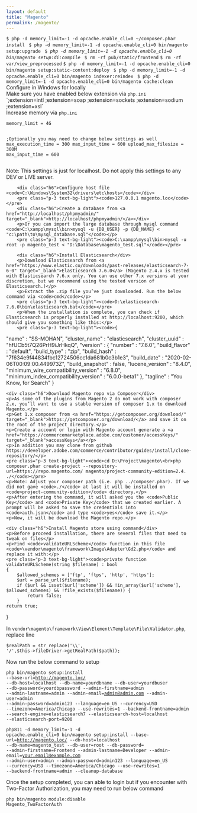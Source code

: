 ```yaml
---
layout: default
title: "Magento"
permalink: /magento/
---
```


<div class="alert text-bg-dark">
	<div class="putty pre"><code>$ <span data-copy="cmd">php -d memory_limit=-1 -d opcache.enable_cli=0 ~/composer.phar install</span> <span class="php-list"></span></code>
		<code>$ <span data-copy="cmd">php -d memory_limit=-1 -d opcache.enable_cli=0 bin/magento setup:upgrade</span> <span class="php-list"></span></code>
		<code>$ <em title="Optional" data-copy="cmd">php -d memory_limit=-1 -d opcache.enable_cli=0 bin/magento setup:di:compile</em> <span class="php-list"></span></code>
		<code>$ <span data-copy="cmd">rm -rf pub/static/frontend</span></code>
		<code>$ <span data-copy="cmd">rm -rf var/view_preprocessed</span></code>
		<code>$ <span data-copy="cmd">php -d memory_limit=-1 -d opcache.enable_cli=0 bin/magento setup:static-content:deploy</span> <span class="php-list"></span></code>
		<code>$ <span data-copy="cmd">php -d memory_limit=-1 -d opcache.enable_cli=0 bin/magento indexer:reindex</span> <span class="php-list"></span></code>
		<code>$ <span data-copy="cmd">php -d memory_limit=-1 -d opcache.enable_cli=0 bin/magento cache:clean</span> <span class="php-list"></span></code>
	</div>
</div>
<div class="card mt-3">
	<div class="card-header d-flex justify-content-between align-items-center">
		<span>Configure in Windows for locally</span>
	</div>
	<div class="card-body">
		<div class="h6">Make sure you have enabled below extension via <code>php.ini</code></div>
		`;extension=intl
		;extension=soap
		;extension=sockets
		;extension=sodium
		;extension=xsl`
		<div class="h6">Increase memory via <code>php.ini</code></div>
		<pre class="p-3 text-bg-light"><code>memory_limit = 4G

;Optionally you may need to change below settings as well
max_execution_time = 300
max_input_time = 600
upload_max_filesize = 300M
max_input_time = 600
</code></pre>
		<p>Note: This settings is just for localhost. Do not apply this settings to any DEV or LIVE server.</p>

		<div class="h6">Configure host file <code>C:\Windows\System32\drivers\etc\hosts</code></div>
		<pre class="p-3 text-bg-light"><code>127.0.0.1 magento.loc</code></pre>
		<div class="h6">Create a database from <a href="http://localhost/phpmyadmin/" target="_blank">http://localhost/phpmyadmin/</a></div>
		<p>Or you can import the large database through mysql command <code>C:\xampp\mysql\bin>mysql -u {DB_USER} -p {DB_NAME} < "c:\path\to\mysql_database.sql"</code></p>
		<pre class="p-3 text-bg-light"><code>C:\xampp\mysql\bin>mysql -u root -p magento_test < "D:\Database\magento_test.sql"</code></pre>

		<div class="h6">Install Elasticsearch</div>
		<p>Download Elasticsearch from <a href="https://www.elastic.co/downloads/past-releases/elasticsearch-7-6-0" target="_blank">Elasticsearch 7.6.0</a> (Magento 2.4.x is tested with Elasticsearch 7.6.x only. You can use other 7.x versions at your discretion, but we recommend using the tested version of Elasticsearch.)</p>
		<p>Extract the .zip file you’ve just downloaded. Run the below command via <code>cmd</code></p>
		<pre class="p-3 text-bg-light"><code>D:\elasticsearch-7.6.0\bin\elasticsearch.bat</code></pre>
		<p>When the installation is complete, you can check if Elasticsearch is properly installed at http://localhost:9200, which should give you something like this:</p>
		<pre class="p-3 text-bg-light"><code>{
  "name" : "SS-MOHAN",
  "cluster_name" : "elasticsearch",
  "cluster_uuid" : "hfUCb5t7Q26PrH9iJrHkqQ",
  "version" : {
    "number" : "7.6.0",
    "build_flavor" : "default",
    "build_type" : "zip",
    "build_hash" : "7f634e9f44834fbc12724506cc1da681b0c3b1e3",
    "build_date" : "2020-02-06T00:09:00.449973Z",
    "build_snapshot" : false,
    "lucene_version" : "8.4.0",
    "minimum_wire_compatibility_version" : "6.8.0",
    "minimum_index_compatibility_version" : "6.0.0-beta1"
  },
  "tagline" : "You Know, for Search"
}</code></pre>

	<div class="h6">Download Magento repo via Composer</div>
	<p>As some of the plugins from Magento 2 do not work with composer 2.x, you’ll want to use a stable version of composer 1.x to download Magento.</p>
	<p>Get 1.x composer from <a href="https://getcomposer.org/download/" target="_blank">https://getcomposer.org/download/</a> and save it on the root of the project directory.</p>
	<p>Create a account or login with Magento account generate a <a href="https://commercemarketplace.adobe.com/customer/accessKeys/" target="_blank">accessKeys</a></p>
	<p>In addition you may clone from github https://developer.adobe.com/commerce/contributor/guides/install/clone-repository/</p>
	<pre class="p-3 text-bg-light"><code>cd D:\Project\magento\<br>php composer.phar create-project --repository-url=https://repo.magento.com/ magento/project-community-edition=2.4. ./</code></pre>
	<p>Note: Adjust your composer path (i.e. php ../composer.phar). If we did not gave <code>./</code> at last it will be installed on <code>project-community-edition</code> directory.</p>
	<p>After entering the command, it will asked you the <code>Public Key</code> and <code>Private Key</code> that we created earlier. A prompt will be asked to save the credentials into <code>auth.json</code> and type <code>yes</code> save it.</p>
	<p>Now, it will be download the Magento repo.</p>

	<div class="h6">Install Magento store using command</div>
	<p>Before proceed installation, there are several files that need to tweak on files</p>
	<p>Find <code>validateURLScheme</code> function in this file <code>\vendor\magento\framework\Image\Adapter\Gd2.php</code> and replace it with:</p>
	<pre class="p-3 text-bg-light"><code>private function validateURLScheme(string $filename) : bool
	{
		$allowed_schemes = ['ftp', 'ftps', 'http', 'https'];
		$url = parse_url($filename);
		if ($url && isset($url['scheme']) && !in_array($url['scheme'], $allowed_schemes) && !file_exists($filename)) {
			return false;
		}
	return true;
}</code></pre>
	<p>In <code>vendor\magento\framework\View\Element\Template\File\Validator.php</code>, replace line</p>
	<pre class="p-3 text-bg-light"><code>$realPath = str_replace('\\', '/',$this->fileDriver->getRealPath($path));</code></pre>
	<p>Now run the below command to setup</p>
	<pre class="p-3 text-bg-light"><code>php bin/magento setup:install --base-url=http://magento.loc/ --db-host=localhost --db-name=yourdbname --db-user=yourdbuser --db-password=yourdbpassword --admin-firstname=admin --admin-lastname=admin --admin-email=admin@admin.com --admin-user=admin --admin-password=admin123 --language=en_US --currency=USD --timezone=America/Chicago --use-rewrites=1 --backend-frontname=admin --search-engine=elasticsearch7 --elasticsearch-host=localhost --elasticsearch-port=9200</code></pre>
	<pre class="p-3 text-bg-light"><code>php811 -d memory_limit=-1 -d opcache.enable_cli=0 bin/magento setup:install --base-url=http://magento.loc/ --db-host=localhost --db-name=magento_test --db-user=root --db-password= --admin-firstname=Frontend --admin-lastname=Developer --admin-email=your.email@example.com --admin-user=admin --admin-password=admin123 --language=en_US --currency=USD --timezone=America/Chicago --use-rewrites=1 --backend-frontname=admin --cleanup-database</code></pre>
	<p>Once the setup completed, you can able to login but if you encounter with Two-Factor Authorization, you may need to run below command</p>
	<pre class="p-3 text-bg-light"><code>php bin/magento module:disable Magento_TwoFactorAuth</code></pre>
	</div>
</div>
<script>
document.addEventListener('DOMContentLoaded', function () {
	const php = {
		'71': 'ea-php71',
		'72': 'ea-php72',
		'73': 'ea-php73',
		'74': 'ea-php74',
		'81': 'ea-php81',
	};
	let phpCopy = '';
	Object.entries(php).forEach(function([key, value]) {
		console.log(key);
		console.log(value);
		phpCopy += '<span class="php php'+key+'" version="'+value+'" data-copy><i class="material-icons">content_copy</i> php'+key+'</span>';
	});
	document.querySelectorAll('.php-list').forEach((list)=>{
		list.innerHTML = phpCopy;
	});
	document.querySelectorAll('[data-copy]').forEach((btn) => {
		btn.addEventListener('click',function(e) {
			e.preventDefault();
			let code = this.textContent;
			if(this.classList.contains('php')) {
				let php = this.getAttribute('class').replace('php','').trim();
				code = this.closest('code').querySelector('[data-copy="cmd"]').textContent;
				code = code.replace('php','/usr/local/bin/'+this.getAttribute('version'));
			}
			if(code) {
				mk.copyToClipboard(code);
			}
		});
	});
});
</script>